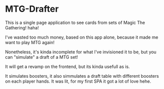 # MTG-Drafter

This is a single page application to see cards from sets of Magic The Gathering! haha! 

I've wasted too much money, based on this app alone, because it made me want to play MTG again! 

Nonetheless, it's kinda incomplete for what I've invisioned it to be, but you can "simulate" a draft of a MTG set! 

It will get a revamp on the frontend, but its kinda usefull as is. 

It simulates boosters, it also simmulates a draft table with different boosters on each player hands. It was lit, for my first SPA it got a lot of love hehe. 

